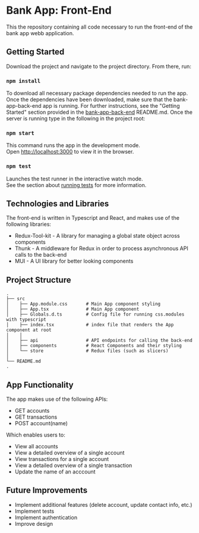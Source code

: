 # Bank App: Front-End

This the repository containing all code necessary to run the front-end of the bank app webb application. 
## Getting Started

Download the project and navigate to the project directory. From there, run:

### `npm install`

To download all necessary package dependencies needed to run the app. Once the dependencies have been downloaded, make sure that the bank-app-back-end app is running. For further instructions, see the "Getting Started" section provided in the [bank-app-back-end]("https://github.com/ninuinu/bank-app-back-end") README.md. Once the server is running type in the following in the project root:

### `npm start`

This command runs the app in the development mode.\
Open [http://localhost:3000](http://localhost:3000) to view it in the browser.

### `npm test`

Launches the test runner in the interactive watch mode.\
See the section about [running tests](https://facebook.github.io/create-react-app/docs/running-tests) for more information.


## Technologies and Libraries
The front-end is written in Typescript and React, and makes use of the following libraries:
* Redux-Tool-kit - A library for managing a global state object across components
* Thunk - A middleware for Redux in order to process asynchronous API calls to the back-end
* MUI - A UI library for better looking components

## Project Structure

  
         
    .    
    ├── src                    
    │    ├── App.module.css       # Main App component styling  
    │    ├── App.tsx              # Main App component  
    │    ├── Globals.d.ts         # Config file for running css.modules with typescript
    │    ├── index.tsx            # index file that renders the App component at root
    │    │
    │    ├── api                  # API endpoints for calling the back-end
    │    ├── components           # React Components and their styling
    │    └── store                # Redux files (such as slicers)
    │   
    └── README.md
    .
## App Functionality

The app makes use of the following APIs:
* GET accounts
* GET transactions
* POST account(name) 

Which enables users to:

* View all accounts
* View a detailed overview of a single account
* View transactions for a single account
* View a detailed overview of a single transaction
* Update the name of an acccount

## Future Improvements

* Implement additional features (delete account, update contact info, etc.)
* Implement tests
* Implement authentication 
* Improve design

